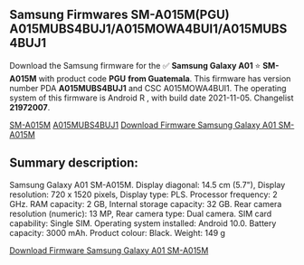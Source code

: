 <h2>Samsung Firmwares SM-A015M(PGU) A015MUBS4BUJ1/A015MOWA4BUI1/A015MUBS4BUJ1</h2>
Download the Samsung firmware for the ✅ <strong>Samsung Galaxy A01 </strong> ⭐ <strong>SM-A015M</strong> with product code <strong>PGU</strong> <strong> from Guatemala</strong>. This firmware has version number PDA <strong>A015MUBS4BUJ1</strong> and CSC A015MOWA4BUI1. The operating system of this firmware is Android R , with build date 2021-11-05. Changelist <strong>21972007</strong>.


[SM-A015M](https://samfirm.shop/samsung/model/SM-A015M)
[A015MUBS4BUJ1](https://samfirm.shop/samsung/pda/A015MUBS4BUJ1)
[Download Firmware Samsung Galaxy A01 SM-A015M](https://samfirm.shop/samsung/firmware/471721)
<h2>Summary description:</h2>
<p>Samsung Galaxy A01 SM-A015M. Display diagonal: 14.5 cm (5.7"), Display resolution: 720 x 1520 pixels, Display type: PLS. Processor frequency: 2 GHz. RAM capacity: 2 GB, Internal storage capacity: 32 GB. Rear camera resolution (numeric): 13 MP, Rear camera type: Dual camera. SIM card capability: Single SIM. Operating system installed: Android 10.0. Battery capacity: 3000 mAh. Product colour: Black. Weight: 149 g</p>


[Download Firmware Samsung Galaxy A01 SM-A015M](https://samfirm.shop/samsung/firmware/471721)

